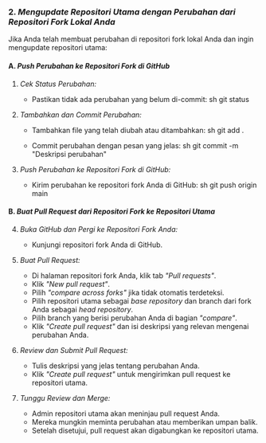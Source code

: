 ### 2. *Mengupdate Repositori Utama dengan Perubahan dari Repositori Fork Lokal Anda*

Jika Anda telah membuat perubahan di repositori fork lokal Anda dan ingin mengupdate repositori utama:

#### A. *Push Perubahan ke Repositori Fork di GitHub*

1. *Cek Status Perubahan:*
   - Pastikan tidak ada perubahan yang belum di-commit:
     sh
     git status
     

2. *Tambahkan dan Commit Perubahan:*
   - Tambahkan file yang telah diubah atau ditambahkan:
     sh
     git add .
     
   - Commit perubahan dengan pesan yang jelas:
     sh
     git commit -m "Deskripsi perubahan"
     

3. *Push Perubahan ke Repositori Fork di GitHub:*
   - Kirim perubahan ke repositori fork Anda di GitHub:
     sh
     git push origin main
     

#### B. *Buat Pull Request dari Repositori Fork ke Repositori Utama*

4. *Buka GitHub dan Pergi ke Repositori Fork Anda:*
   - Kunjungi repositori fork Anda di GitHub.

5. *Buat Pull Request:*
   - Di halaman repositori fork Anda, klik tab *"Pull requests"*.
   - Klik *"New pull request"*.
   - Pilih *"compare across forks"* jika tidak otomatis terdeteksi.
   - Pilih repositori utama sebagai *base repository* dan branch dari fork Anda sebagai *head repository*.
   - Pilih branch yang berisi perubahan Anda di bagian *"compare"*.
   - Klik *"Create pull request"* dan isi deskripsi yang relevan mengenai perubahan Anda.

6. *Review dan Submit Pull Request:*
   - Tulis deskripsi yang jelas tentang perubahan Anda.
   - Klik *"Create pull request"* untuk mengirimkan pull request ke repositori utama.

7. *Tunggu Review dan Merge:*
   - Admin repositori utama akan meninjau pull request Anda.
   - Mereka mungkin meminta perubahan atau memberikan umpan balik.
   - Setelah disetujui, pull request akan digabungkan ke repositori utama.